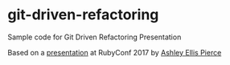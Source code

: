 # git-driven-refactoring
Sample code for Git Driven Refactoring Presentation

Based on a [presentation](https://www.youtube.com/watch?v=3OgbQOsW61Y) at RubyConf 2017 by [Ashley Ellis Pierce](https://github.com/aellispierce)

